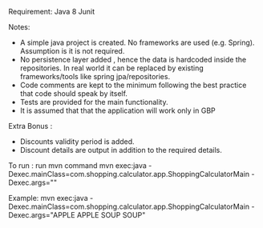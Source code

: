 Requirement:
Java 8
Junit


Notes:

- A simple java project is created. No frameworks are used (e.g. Spring). Assumption is it is not required.
- No persistence layer added , hence the data is hardcoded inside the repositories. In real world it can be
replaced by existing frameworks/tools like spring jpa/repositories.
- Code comments are kept to the minimum following the best practice that code should speak by itself.
- Tests are provided for the main functionality.
- It is assumed that that the application will work only in GBP

Extra Bonus :
 - Discounts validity period is added.
 - Discount details are output in addition to the required details.



To run :
run mvn command
mvn exec:java -Dexec.mainClass=com.shopping.calculator.app.ShoppingCalculatorMain -Dexec.args="<args>"


Example:
mvn exec:java -Dexec.mainClass=com.shopping.calculator.app.ShoppingCalculatorMain -Dexec.args="APPLE APPLE SOUP SOUP"

